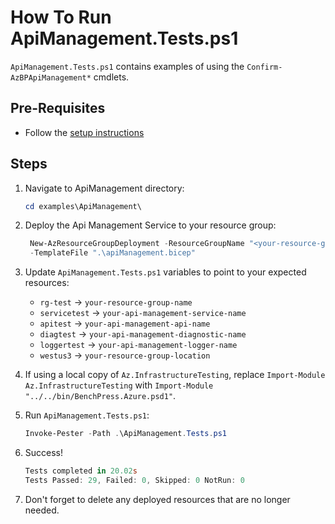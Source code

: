 # How To Run ApiManagement.Tests.ps1

`ApiManagement.Tests.ps1` contains examples of using the `Confirm-AzBPApiManagement*`
cmdlets.

## Pre-Requisites

- Follow the [setup instructions](../README.md)

## Steps

1. Navigate to ApiManagement directory:

   ```Powershell
   cd examples\ApiManagement\
   ```

1. Deploy the Api Management Service to your resource group:

   ```Powershell
    New-AzResourceGroupDeployment -ResourceGroupName "<your-resource-group-name>"`
    -TemplateFile ".\apiManagement.bicep"
   ```

1. Update `ApiManagement.Tests.ps1` variables to point to your expected resources:

   - `rg-test`     -> `your-resource-group-name`
   - `servicetest` -> `your-api-management-service-name`
   - `apitest`     -> `your-api-management-api-name`
   - `diagtest`    -> `your-api-management-diagnostic-name`
   - `loggertest`  -> `your-api-management-logger-name`
   - `westus3`     -> `your-resource-group-location`

1. If using a local copy of `Az.InfrastructureTesting`, replace `Import-Module Az.InfrastructureTesting` with
`Import-Module "../../bin/BenchPress.Azure.psd1"`.

1. Run `ApiManagement.Tests.ps1`:

   ```Powershell
   Invoke-Pester -Path .\ApiManagement.Tests.ps1
   ```

1. Success!

   ```Powershell
   Tests completed in 20.02s
   Tests Passed: 29, Failed: 0, Skipped: 0 NotRun: 0
   ```

1. Don't forget to delete any deployed resources that are no longer needed.
